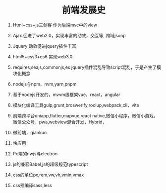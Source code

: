 <h1 align="center">
 前端发展史
</h1>

1.	Html+css+js三剑客
作为后端mvc中的view

2.	Ajax
促进了web2.0，实现丰富的动效，交互等, 跨域jsonp
3.	Jquery
动效促进jquery插件丰富
4.	html5+css3+es6 实现web3.0
5.	requires,seajs,commonjs,es
jquery插件混乱导致script混乱，于是产生了模块化概念
6.	nodejs与npm、nvm,yarn,pnpm
7.	基于nodejs开发的，mvvm级框架vue，react，angular
8.	模块化编译工具gulp,grunt,broswerify,roolup,webpack,cli，vite
9.	前端跨平台uniapp,flutter,mapvue,react native,微信小程序，微信小游戏，微信公众号，pwa,webview混合开发，Hybrid，
10.	微前端，qiankun
11.	快应用
12.	Pc端的nwjs与electron
13.	js的兼容Babel,js的超级规范typescript
14. css的单位px,rem,vw,vh,vmin,vmax
15. css预编译sass,less



